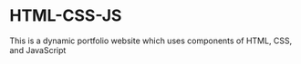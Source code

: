 # HTML-CSS-JS
This is a dynamic portfolio website which uses components of HTML, CSS, and JavaScript 
